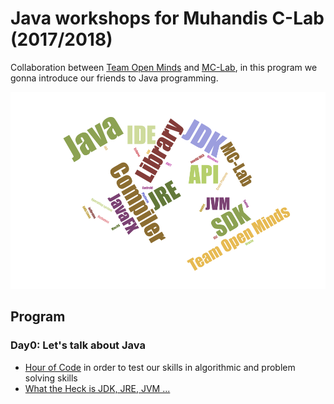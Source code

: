 # Java workshops for Muhandis C-Lab (2017/2018)

Collaboration between [Team Open Minds]() and [MC-Lab](), in this program we gonna introduce our friends to Java programming.

![Word Cloud](/wordcloud.png "Word Cloud")

## Program

### Day0: Let's talk about Java
* [Hour of Code](#) in order to test our skills in algorithmic and problem solving skills
* [What the Heck is JDK, JRE, JVM ...](/01-what-the-heck-sdk-jdk-api)
